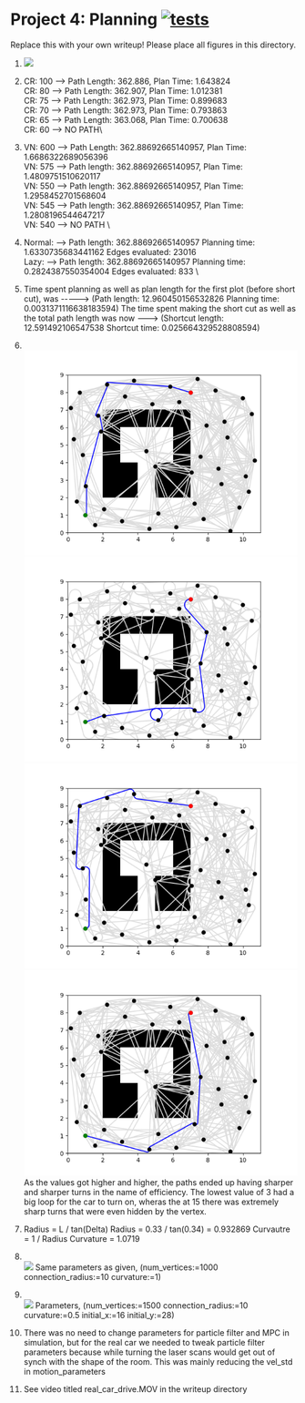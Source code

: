 # Project 4: Planning [![tests](../../../badges/submit-proj4/pipeline.svg)](../../../pipelines/submit-proj4/latest)

Replace this with your own writeup! Please place all figures in this directory.


1. ![](./map2_shortest_path.png)

2. CR: 100 --> Path Length: 362.886,  Plan Time: 1.643824 \
   CR: 80  --> Path Length: 362.907,  Plan Time: 1.012381 \
   CR: 75  --> Path Length: 362.973,  Plan Time: 0.899683 \
   CR: 70  --> Path Length: 362.973,  Plan Time: 0.793863 \
   CR: 65  --> Path Length: 363.068,  Plan Time: 0.700638 \
   CR: 60  --> NO PATH\

3. VN: 600 --> Path Length: 362.88692665140957, Plan Time: 1.6686322689056396 \
   VN: 575 --> Path length: 362.88692665140957, Plan Time: 1.4809751510620117 \
   VN: 550 --> Path length: 362.88692665140957, Plan Time: 1.2958452701568604 \
   VN: 545 --> Path length: 362.88692665140957, Plan Time: 1.2808196544647217 \
   VN: 540 --> NO PATH \

4. Normal: -->  Path length: 362.88692665140957 Planning time: 1.6330735683441162 Edges evaluated: 23016 \
   Lazy: --> Path length: 362.88692665140957 Planning time: 0.2824387550354004 Edges evaluated: 833   \

5. Time spent planning as well as plan length for the first plot (before short cut), was -----> (Path length: 12.960450156532826 Planning time: 0.0031371116638183594) 
   The time spent making the short cut as well as the total path length was now ---> (Shortcut length: 12.591492106547538    Shortcut time: 0.025664329528808594)

6. \
   ![](./map1_curve15.png)  
   ![](./map1_curve3.png) 
   ![](./map1_curve4_5.png)  
   ![](./map1_curve9.png)\
   As the values got higher and higher, the paths ended up having sharper and sharper turns in the name of efficiency. The lowest value of 3 had a big loop for the car to turn on,
   wheras the at 15 there was extremely sharp turns that were even hidden by the vertex.

7. Radius = L / tan(Delta)
   Radius = 0.33 / tan(0.34) = 0.932869
   Curvautre = 1 / Radius
   Curvature = 1.0719

8. \
![](./maze_0_sim_drive.jpg)
	Same parameters as given, (num_vertices:=1000 connection_radius:=10 curvature:=1)


9. \
![](./cse2_2_sim_drive.jpg)
	Parameters, (num_vertices:=1500 connection_radius:=10 curvature:=0.5 initial_x:=16 initial_y:=28)

10. There was no need to change parameters for particle filter and MPC in simulation, but for the real car we needed to tweak particle filter parameters
because while turning the laser scans would get out of synch with the shape of the room. This was mainly reducing the vel_std in motion_parameters

11. See video titled real_car_drive.MOV in the writeup directory
